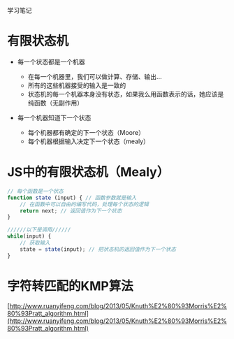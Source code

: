 学习笔记

# 有限状态机

- 每一个状态都是一个机器
    - 在每一个机器里，我们可以做计算、存储、输出...
    - 所有的这些机器接受的输入是一致的
    - 状态机的每一个机器本身没有状态，如果我么用函数表示的话，她应该是纯函数（无副作用）

- 每一个机器知道下一个状态
    - 每个机器都有确定的下一个状态（Moore）
    - 每个机器根据输入决定下一个状态（mealy）

# JS中的有限状态机（Mealy）

```js
// 每个函数是一个状态
function state (input) { // 函数参数就是输入
    // 在函数中可以自由的编写代码，处理每个状态的逻辑
    return next; // 返回值作为下一个状态
}

//////以下是调用//////
while(input) {
    // 获取输入
    state = state(input); // 把状态机的返回值作为下一个状态
}
```


# 字符转匹配的KMP算法

[http://www.ruanyifeng.com/blog/2013/05/Knuth%E2%80%93Morris%E2%80%93Pratt_algorithm.html](http://www.ruanyifeng.com/blog/2013/05/Knuth%E2%80%93Morris%E2%80%93Pratt_algorithm.html)